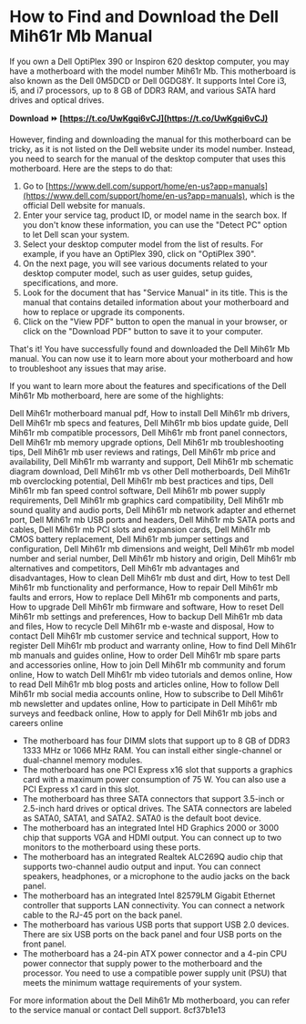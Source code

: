 # How to Find and Download the Dell Mih61r Mb Manual
 
If you own a Dell OptiPlex 390 or Inspiron 620 desktop computer, you may have a motherboard with the model number Mih61r Mb. This motherboard is also known as the Dell 0M5DCD or Dell 0GDG8Y. It supports Intel Core i3, i5, and i7 processors, up to 8 GB of DDR3 RAM, and various SATA hard drives and optical drives.
 
**Download ⏩ [https://t.co/UwKgqi6vCJ](https://t.co/UwKgqi6vCJ)**


 
However, finding and downloading the manual for this motherboard can be tricky, as it is not listed on the Dell website under its model number. Instead, you need to search for the manual of the desktop computer that uses this motherboard. Here are the steps to do that:
 
1. Go to [https://www.dell.com/support/home/en-us?app=manuals](https://www.dell.com/support/home/en-us?app=manuals), which is the official Dell website for manuals.
2. Enter your service tag, product ID, or model name in the search box. If you don't know these information, you can use the "Detect PC" option to let Dell scan your system.
3. Select your desktop computer model from the list of results. For example, if you have an OptiPlex 390, click on "OptiPlex 390".
4. On the next page, you will see various documents related to your desktop computer model, such as user guides, setup guides, specifications, and more.
5. Look for the document that has "Service Manual" in its title. This is the manual that contains detailed information about your motherboard and how to replace or upgrade its components.
6. Click on the "View PDF" button to open the manual in your browser, or click on the "Download PDF" button to save it to your computer.

That's it! You have successfully found and downloaded the Dell Mih61r Mb manual. You can now use it to learn more about your motherboard and how to troubleshoot any issues that may arise.
  
If you want to learn more about the features and specifications of the Dell Mih61r Mb motherboard, here are some of the highlights:
 
Dell Mih61r motherboard manual pdf,  How to install Dell Mih61r mb drivers,  Dell Mih61r mb specs and features,  Dell Mih61r mb bios update guide,  Dell Mih61r mb compatible processors,  Dell Mih61r mb front panel connectors,  Dell Mih61r mb memory upgrade options,  Dell Mih61r mb troubleshooting tips,  Dell Mih61r mb user reviews and ratings,  Dell Mih61r mb price and availability,  Dell Mih61r mb warranty and support,  Dell Mih61r mb schematic diagram download,  Dell Mih61r mb vs other Dell motherboards,  Dell Mih61r mb overclocking potential,  Dell Mih61r mb best practices and tips,  Dell Mih61r mb fan speed control software,  Dell Mih61r mb power supply requirements,  Dell Mih61r mb graphics card compatibility,  Dell Mih61r mb sound quality and audio ports,  Dell Mih61r mb network adapter and ethernet port,  Dell Mih61r mb USB ports and headers,  Dell Mih61r mb SATA ports and cables,  Dell Mih61r mb PCI slots and expansion cards,  Dell Mih61r mb CMOS battery replacement,  Dell Mih61r mb jumper settings and configuration,  Dell Mih61r mb dimensions and weight,  Dell Mih61r mb model number and serial number,  Dell Mih61r mb history and origin,  Dell Mih61r mb alternatives and competitors,  Dell Mih61r mb advantages and disadvantages,  How to clean Dell Mih61r mb dust and dirt,  How to test Dell Mih61r mb functionality and performance,  How to repair Dell Mih61r mb faults and errors,  How to replace Dell Mih61r mb components and parts,  How to upgrade Dell Mih61r mb firmware and software,  How to reset Dell Mih61r mb settings and preferences,  How to backup Dell Mih61r mb data and files,  How to recycle Dell Mih61r mb e-waste and disposal,  How to contact Dell Mih61r mb customer service and technical support,  How to register Dell Mih61r mb product and warranty online,  How to find Dell Mih61r mb manuals and guides online,  How to order Dell Mih61r mb spare parts and accessories online,  How to join Dell Mih61r mb community and forum online,  How to watch Dell Mih61r mb video tutorials and demos online,  How to read Dell Mih61r mb blog posts and articles online,  How to follow Dell Mih61r mb social media accounts online,  How to subscribe to Dell Mih61r mb newsletter and updates online,  How to participate in Dell Mih61r mb surveys and feedback online,  How to apply for Dell Mih61r mb jobs and careers online

- The motherboard has four DIMM slots that support up to 8 GB of DDR3 1333 MHz or 1066 MHz RAM. You can install either single-channel or dual-channel memory modules.
- The motherboard has one PCI Express x16 slot that supports a graphics card with a maximum power consumption of 75 W. You can also use a PCI Express x1 card in this slot.
- The motherboard has three SATA connectors that support 3.5-inch or 2.5-inch hard drives or optical drives. The SATA connectors are labeled as SATA0, SATA1, and SATA2. SATA0 is the default boot device.
- The motherboard has an integrated Intel HD Graphics 2000 or 3000 chip that supports VGA and HDMI output. You can connect up to two monitors to the motherboard using these ports.
- The motherboard has an integrated Realtek ALC269Q audio chip that supports two-channel audio output and input. You can connect speakers, headphones, or a microphone to the audio jacks on the back panel.
- The motherboard has an integrated Intel 82579LM Gigabit Ethernet controller that supports LAN connectivity. You can connect a network cable to the RJ-45 port on the back panel.
- The motherboard has various USB ports that support USB 2.0 devices. There are six USB ports on the back panel and four USB ports on the front panel.
- The motherboard has a 24-pin ATX power connector and a 4-pin CPU power connector that supply power to the motherboard and the processor. You need to use a compatible power supply unit (PSU) that meets the minimum wattage requirements of your system.

For more information about the Dell Mih61r Mb motherboard, you can refer to the service manual or contact Dell support.
 8cf37b1e13
 
